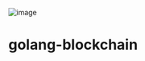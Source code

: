 ![image](https://github.com/SandQuattro/golang-blockchain/assets/31468131/83182959-5c74-49fa-bdb8-333d0e0a3c6a)

# golang-blockchain

